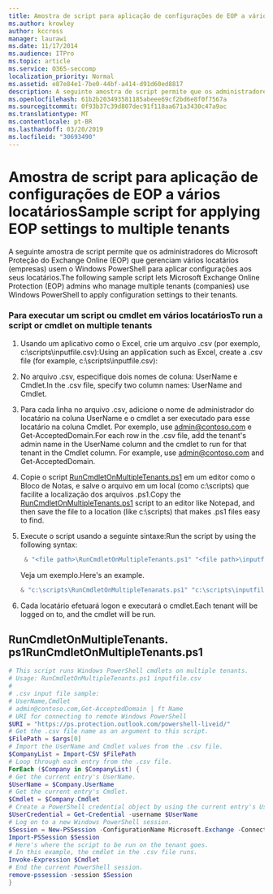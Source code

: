 ```yaml
---
title: Amostra de script para aplicação de configurações de EOP a vários locatários
ms.author: krowley
author: kccross
manager: laurawi
ms.date: 11/17/2014
ms.audience: ITPro
ms.topic: article
ms.service: O365-seccomp
localization_priority: Normal
ms.assetid: e87e84e1-7be0-44bf-a414-d91d60ed8817
description: A seguinte amostra de script permite que os administradores do Microsoft Proteção do Exchange Online (EOP) que gerenciam vários locatários (empresas) usem o Windows PowerShell para aplicar configurações aos seus locatários.
ms.openlocfilehash: 61b2b203493581185abeee69cf2bd6e8f0f7567a
ms.sourcegitcommit: 0f93b37c39d807dec91f118aa671a3430c47a9ac
ms.translationtype: MT
ms.contentlocale: pt-BR
ms.lasthandoff: 03/20/2019
ms.locfileid: "30693490"
---
```

# <a name="sample-script-for-applying-eop-settings-to-multiple-tenants"></a><span data-ttu-id="aed32-103">Amostra de script para aplicação de configurações de EOP a vários locatários</span><span class="sxs-lookup"><span data-stu-id="aed32-103">Sample script for applying EOP settings to multiple tenants</span></span>

<span data-ttu-id="aed32-104">A seguinte amostra de script permite que os administradores do Microsoft Proteção do Exchange Online (EOP) que gerenciam vários locatários (empresas) usem o Windows PowerShell para aplicar configurações aos seus locatários.</span><span class="sxs-lookup"><span data-stu-id="aed32-104">The following sample script lets Microsoft Exchange Online Protection (EOP) admins who manage multiple tenants (companies) use Windows PowerShell to apply configuration settings to their tenants.</span></span>
  
### <a name="to-run-a-script-or-cmdlet-on-multiple-tenants"></a><span data-ttu-id="aed32-105">Para executar um script ou cmdlet em vários locatários</span><span class="sxs-lookup"><span data-stu-id="aed32-105">To run a script or cmdlet on multiple tenants</span></span>

1. <span data-ttu-id="aed32-106">Usando um aplicativo como o Excel, crie um arquivo .csv (por exemplo, c:\scripts\inputfile.csv):</span><span class="sxs-lookup"><span data-stu-id="aed32-106">Using an application such as Excel, create a .csv file (for example, c:\scripts\inputfile.csv):</span></span>
    
1. <span data-ttu-id="aed32-107">No arquivo .csv, especifique dois nomes de coluna: UserName e Cmdlet.</span><span class="sxs-lookup"><span data-stu-id="aed32-107">In the .csv file, specify two column names: UserName and Cmdlet.</span></span>
    
2. <span data-ttu-id="aed32-p101">Para cada linha no arquivo .csv, adicione o nome de administrador do locatário na coluna UserName e o cmdlet a ser executado para esse locatário na coluna Cmdlet. Por exemplo, use admin@contoso.com e Get-AcceptedDomain.</span><span class="sxs-lookup"><span data-stu-id="aed32-p101">For each row in the .csv file, add the tenant's admin name in the UserName column and the cmdlet to run for that tenant in the Cmdlet column. For example, use admin@contoso.com and Get-AcceptedDomain.</span></span>
    
2. <span data-ttu-id="aed32-110">Copie o script [RunCmdletOnMultipleTenants.ps1](sample-script-for-applying-eop-settings-to-multiple-tenants.md#RunCmdletOnMultipleTenants.ps1) em um editor como o Bloco de Notas, e salve o arquivo em um local (como c:\scripts) que facilite a localização dos arquivos .ps1.</span><span class="sxs-lookup"><span data-stu-id="aed32-110">Copy the [RunCmdletOnMultipleTenants.ps1](sample-script-for-applying-eop-settings-to-multiple-tenants.md#RunCmdletOnMultipleTenants.ps1) script to an editor like Notepad, and then save the file to a location (like c:\scripts) that makes .ps1 files easy to find.</span></span> 
    
3. <span data-ttu-id="aed32-111">Execute o script usando a seguinte sintaxe:</span><span class="sxs-lookup"><span data-stu-id="aed32-111">Run the script by using the following syntax:</span></span>
    ```Powershell
     & "<file path>\RunCmdletOnMultipleTenants.ps1" "<file path>\inputfile.csv"
    ```
    
    <span data-ttu-id="aed32-112">Veja um exemplo.</span><span class="sxs-lookup"><span data-stu-id="aed32-112">Here's an example.</span></span> 
    
    ```Powershell
    & "c:\scripts\RunCmdletOnMultipleTenanats.ps1" "c:\scripts\inputfile.csv"
    ```

4. <span data-ttu-id="aed32-113">Cada locatário efetuará logon e executará o cmdlet.</span><span class="sxs-lookup"><span data-stu-id="aed32-113">Each tenant will be logged on to, and the cmdlet will be run.</span></span>
    
## <a name="runcmdletonmultipletenantsps1"></a><span data-ttu-id="aed32-114">RunCmdletOnMultipleTenants. ps1</span><span class="sxs-lookup"><span data-stu-id="aed32-114">RunCmdletOnMultipleTenants.ps1</span></span>
<span data-ttu-id="aed32-115"><a name="RunCmdletOnMultipleTenants.ps1"> </a></span><span class="sxs-lookup"><span data-stu-id="aed32-115"></span></span>

```Powershell
# This script runs Windows PowerShell cmdlets on multiple tenants.
# Usage: RunCmdletOnMultipleTenants.ps1 inputfile.csv
#  
# .csv input file sample: 
# UserName,Cmdlet
# admin@contoso.com,Get-AcceptedDomain | ft Name
# URI for connecting to remote Windows PowerShell
$URI = "https://ps.protection.outlook.com/powershell-liveid/"
# Get the .csv file name as an argument to this script.
$FilePath = $args[0]
# Import the UserName and Cmdlet values from the .csv file.
$CompanyList = Import-CSV $FilePath
# Loop through each entry from the .csv file.
ForEach ($Company in $CompanyList) {
# Get the current entry's UserName.
$UserName = $Company.UserName
# Get the current entry's Cmdlet.
$Cmdlet = $Company.Cmdlet
# Create a PowerShell credential object by using the current entry's UserName. Prompt for the password.
$UserCredential = Get-Credential -username $UserName
# Log on to a new Windows PowerShell session.
$Session = New-PSSession -ConfigurationName Microsoft.Exchange -ConnectionUri $URI -Credential $UserCredential -Authentication Basic -AllowRedirection
Import-PSSession $Session
# Here's where the script to be run on the tenant goes.
# In this example, the cmdlet in the .csv file runs.
Invoke-Expression $Cmdlet
# End the current PowerShell session.
remove-pssession -session $Session
}

```


